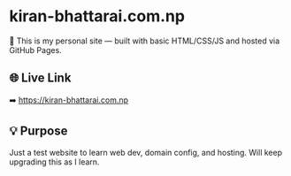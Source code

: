 # kiran-bhattarai.com.np

👋 This is my personal site — built with basic HTML/CSS/JS and hosted via GitHub Pages.

## 🌐 Live Link
➡️ https://kiran-bhattarai.com.np

## 💡 Purpose
Just a test website to learn web dev, domain config, and hosting.
Will keep upgrading this as I learn.
